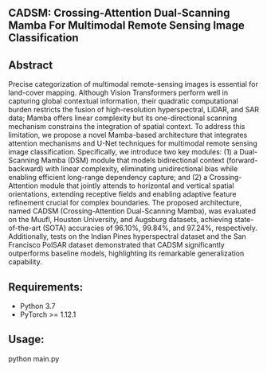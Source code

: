 ## CADSM: Crossing-Attention Dual-Scanning Mamba For Multimodal Remote Sensing Image Classification

## Abstract

Precise categorization of multimodal remote-sensing images is essential for land-cover mapping. Although Vision Transformers perform well in capturing global contextual information, their quadratic computational burden restricts the fusion of high-resolution hyperspectral, LiDAR, and SAR data; Mamba offers linear complexity but its one-directional scanning mechanism constrains the integration of spatial context. To address this limitation, we propose a novel Mamba-based architecture that integrates attention mechanisms and U-Net techniques for multimodal remote sensing image classification. Specifically, we introduce two key modules: (1) a Dual-Scanning Mamba (DSM) module that models bidirectional context (forward-backward) with linear complexity, eliminating unidirectional bias while enabling efficient long-range dependency capture; and (2) a Crossing-Attention module that jointly attends to horizontal and vertical spatial orientations, extending receptive fields and enabling adaptive feature refinement crucial for complex boundaries. The proposed architecture, named CADSM (Crossing-Attention Dual-Scanning Mamba), was evaluated on the Muufl, Houston University, and Augsburg datasets, achieving state-of-the-art (SOTA) accuracies of 96.10%, 99.84%, and 97.24%, respectively. Additionally, tests on the Indian Pines hyperspectral dataset and the San Francisco PolSAR dataset demonstrated that CADSM significantly outperforms baseline models, highlighting its remarkable generalization capability. 

## Requirements:

- Python 3.7
- PyTorch >= 1.12.1

## Usage:

python main.py

